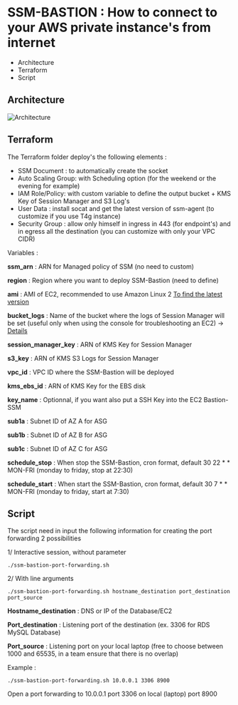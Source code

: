 # SSM-BASTION : How to connect to your AWS private instance's from internet

 - Architecture
 - Terraform
 - Script

## Architecture
![Architecture](https://dev-to-uploads.s3.amazonaws.com/uploads/articles/0ulu5mr5cibjmqe5nhht.png)

## Terraform

The Terraform folder deploy's the following elements :

 - SSM Document : to automatically create the socket
 - Auto Scaling Group:  with Scheduling option (for the weekend or the evening for example)
 - IAM Role/Policy: with custom variable to define the output bucket + KMS Key of Session Manager and S3 Log's
 - User Data : install socat and get the latest version of ssm-agent (to customize if you use T4g instance)
 - Security Group : allow only himself in ingress in 443 (for endpoint's) and in egress all the destination (you can customize with only your VPC CIDR)

Variables :

**ssm_arn** : ARN for Managed policy of SSM (no need to custom)

**region** : Region where you want to deploy SSM-Bastion (need to define)

**ami** : AMI of EC2, recommended to use Amazon Linux 2 [To find the latest version](https://aws.amazon.com/fr/blogs/compute/query-for-the-latest-amazon-linux-ami-ids-using-aws-systems-manager-parameter-store/)

**bucket_logs** : Name of the bucket where the logs of Session Manager will be set (useful only when using the console for troubleshooting an EC2)  -> [Details](https://docs.aws.amazon.com/systems-manager/latest/userguide/session-manager-logging.html)

**session_manager_key** : ARN of KMS Key for Session Manager

**s3_key** : ARN of KMS S3 Logs for Session Manager

**vpc_id** : VPC ID where the SSM-Bastion will be deployed

**kms_ebs_id** : ARN of KMS Key for the EBS disk

**key_name** : Optionnal, if you want also put a SSH Key into the EC2 Bastion-SSM

**sub1a** : Subnet ID of AZ A for ASG

**sub1b** : Subnet ID of AZ B for ASG

**sub1c** : Subnet ID of AZ C for ASG

**schedule_stop** : When stop the SSM-Bastion, cron format, default 30 22 * * MON-FRI (monday to friday, stop at 22:30)

**schedule_start** : When start the SSM-Bastion, cron format, default 30 7 * * MON-FRI (monday to friday, start at 7:30)

## Script
The script need in input the following information for creating the port forwarding
2 possibilities

1/ Interactive session, without parameter

    ./ssm-bastion-port-forwarding.sh

2/ With line arguments

    ./ssm-bastion-port-forwarding.sh hostname_destination port_destination port_source

**Hostname_destination** : DNS or IP of the Database/EC2

**Port_destination** : Listening port of the destination (ex. 3306 for RDS MySQL Database)

**Port_source** : Listening port on your local laptop (free to choose between 1000 and 65535, in a team ensure that there is no overlap)

Example : 

    ./ssm-bastion-port-forwarding.sh 10.0.0.1 3306 8900

Open a port forwarding to 10.0.0.1 port 3306 on local (laptop) port 8900
